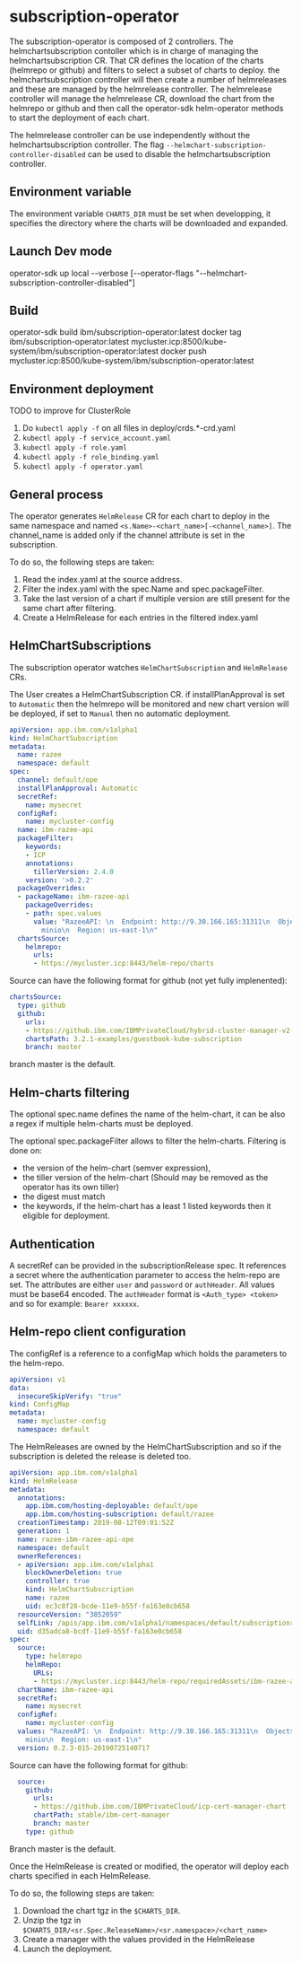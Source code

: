 # subscription-operator

The subscription-operator is composed of 2 controllers. The helmchartsubscription contoller which is in charge of managing the helmchartsubscription CR. That CR defines the location of the charts (helmrepo or github) and filters to select a subset of charts to deploy. the helmchartsubscription controller will then create a number of helmreleases and these are managed by the helmrelease controller. The helmrelease controller will manage the helmrelease CR, download the chart from the helmrepo or github and then call the operator-sdk helm-operator methods to start the deployment of each chart.

The helmrelease controller can be use independently without the helmchartsubscription controller. The flag `--helmchart-subscription-controller-disabled` can be used to disable the helmchartsubscription controller.

## Environment variable

The environment variable `CHARTS_DIR` must be set when developping, it specifies the directory where the charts will be downloaded and expanded.

## Launch Dev mode

operator-sdk up local --verbose [--operator-flags "--helmchart-subscription-controller-disabled"]

## Build

operator-sdk build ibm/subscription-operator:latest
docker tag ibm/subscription-operator:latest mycluster.icp:8500/kube-system/ibm/subscription-operator:latest
docker push mycluster.icp:8500/kube-system/ibm/subscription-operator:latest

## Environment deployment

TODO to improve for ClusterRole

1) Do `kubectl apply -f` on all files in deploy/crds.*-crd.yaml
2) `kubectl apply -f service_account.yaml`
3) `kubectl apply -f role.yaml`
4) `kubectl apply -f role_binding.yaml`
5) `kubectl apply -f operator.yaml`

## General process
The operator generates `HelmRelease` CR for each chart to deploy in the same namespace and named `<s.Name>-<chart_name>[-<channel_name>]`. The channel_name is added only if the channel attribute is set in the subscription.

To do so, the following steps are taken:

1) Read the index.yaml at the source address.
2) Filter the index.yaml with the spec.Name and spec.packageFilter.
3) Take the last version of a chart if multiple version are still present for the same chart after filtering.
4) Create a HelmRelease for each entries in the filtered index.yaml

## HelmChartSubscriptions

The subscription operator watches `HelmChartSubscription` and `HelmRelease` CRs.

The User creates a HelmChartSubscription CR. if installPlanApproval is set to `Automatic` then the helmrepo will be monitored and new chart version will be deployed, if set to `Manual` then no automatic deployment.


```yaml
apiVersion: app.ibm.com/v1alpha1
kind: HelmChartSubscription
metadata:
  name: razee
  namespace: default
spec:
  channel: default/ope
  installPlanApproval: Automatic
  secretRef:
    name: mysecret
  configRef:
    name: mycluster-config
  name: ibm-razee-api
  packageFilter:
    keywords:
    - ICP
    annotations:
      tillerVersion: 2.4.0
    version: '>0.2.2'
  packageOverrides:
  - packageName: ibm-razee-api
    packageOverrides:
    - path: spec.values
      value: "RazeeAPI: \n  Endpoint: http://9.30.166.165:31311\n  ObjectstoreSecretName:
        minio\n  Region: us-east-1\n"
  chartsSource:
    helmrepo:
      urls:
      - https://mycluster.icp:8443/helm-repo/charts
  ```
  
  Source can have the following format for github (not yet fully implenented):

  ``` yaml
  chartsSource:
    type: github
    github:
      urls:
      - https://github.ibm.com/IBMPrivateCloud/hybrid-cluster-manager-v2-chart.git
      chartsPath: 3.2.1-examples/guestbook-kube-subscription
      branch: master
  ```

branch master is the default.

## Helm-charts filtering

The optional spec.name defines the name of the helm-chart, it can be also a regex if multiple helm-charts must be deployed.

The optional spec.packageFilter allows to filter the helm-charts.
Filtering is done on:

- the version of the helm-chart (semver expression), 
- the tiller version of the helm-chart (Should may be removed as the operator has its own tiller)
- the digest must match
- the keywords, if the helm-chart has a least 1 listed keywords then it eligible for deployment.

## Authentication

A secretRef can be provided in the subscriptionRelease spec. It references a secret where the authentication parameter to access the helm-repo are set.
The attributes are either `user` and `password` or `authHeader`. All values must be base64 encoded.
The `authHeader` format is `<Auth_type> <token>` and so for example: 
`Bearer xxxxxx`.

## Helm-repo client configuration

The configRef is a reference to a configMap which holds the parameters to the helm-repo.

```yaml
apiVersion: v1
data:
  insecureSkipVerify: "true"
kind: ConfigMap
metadata:
  name: mycluster-config
  namespace: default
```


The HelmReleases are owned by the HelmChartSubscription and so if the subscription is deleted the release is deleted too.

```yaml
apiVersion: app.ibm.com/v1alpha1
kind: HelmRelease
metadata:
  annotations:
    app.ibm.com/hosting-deployable: default/ope
    app.ibm.com/hosting-subscription: default/razee
  creationTimestamp: 2019-08-12T09:01:52Z
  generation: 1
  name: razee-ibm-razee-api-ope
  namespace: default
  ownerReferences:
  - apiVersion: app.ibm.com/v1alpha1
    blockOwnerDeletion: true
    controller: true
    kind: HelmChartSubscription
    name: razee
    uid: ec3c8f28-bcde-11e9-b55f-fa163e0cb658
  resourceVersion: "3852059"
  selfLink: /apis/app.ibm.com/v1alpha1/namespaces/default/subscriptionreleases/razee-ibm-razee-api-ope
  uid: d35adca8-bcdf-11e9-b55f-fa163e0cb658
spec:
  source:
    type: helmrepo
    helmRepo:
      URLs:
      - https://mycluster.icp:8443/helm-repo/requiredAssets/ibm-razee-api-0.2.3-015-20190725140717.tgz
  chartName: ibm-razee-api
  secretRef:
    name: mysecret
  configRef:
    name: mycluster-config
  values: "RazeeAPI: \n  Endpoint: http://9.30.166.165:31311\n  ObjectstoreSecretName:
    minio\n  Region: us-east-1\n"
  version: 0.2.3-015-20190725140717
```

Source can have the following format for github:

```yaml
  source:
    github:
      urls:
      - https://github.ibm.com/IBMPrivateCloud/icp-cert-manager-chart
      chartPath: stable/ibm-cert-manager
      branch: master
    type: github
```

Branch master is the default.

Once the HelmRelease is created or modified, the operator will deploy each charts specified in each HelmRelease.

To do so, the following steps are taken:

1) Download the chart tgz in the `$CHARTS_DIR`.
2) Unzip the tgz in `$CHARTS_DIR/<sr.Spec.ReleaseName>/<sr.namespace>/<chart_name>`
3) Create a manager with the values provided in the HelmRelease
4) Launch the deployment.
